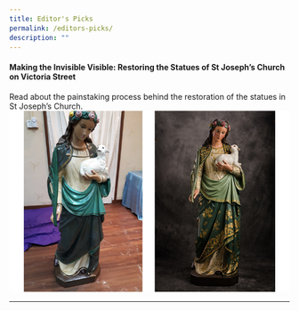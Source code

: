 ```yaml
---
title: Editor's Picks
permalink: /editors-picks/
description: ""
---
```

#### <a style="text-decoration: none; font-weight: bold;" href="/vol-17/issue-3/oct-dec-2021/stjosephchurch">Making the Invisible Visible: Restoring the Statues of St Joseph’s Church on Victoria Street</a>

Read about the painstaking process behind the restoration of the statues in St Joseph’s Church.
![](/images/vol-17-issue-3/st-joseph/St%20Agnes2.jpg)

<hr>

